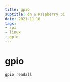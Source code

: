 ```yaml
---
title: gpio
subtitle: on a Raspberry pi
date: 2021-11-10
tags:
- rpi
- linux
- gpio
---
```


# gpio

```bash
gpio readall
```

